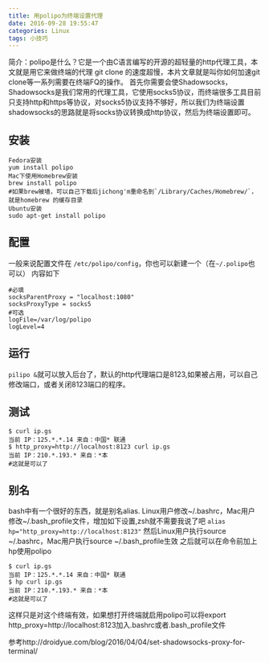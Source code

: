 ```yaml
---
title: 用polipo为终端设置代理
date: 2016-09-28 19:55:47
categories: Linux
tags: 小技巧
---
```

简介：polipo是什么？它是一个由C语言编写的开源的超轻量的http代理工具，本文就是用它来做终端的代理
git clone 的速度超慢，本片文章就是叫你如何加速git clone等一系列需要在终端FQ的操作。
首先你需要会使Shadowsocks，Shadowsocks是我们常用的代理工具，它使用socks5协议，而终端很多工具目前只支持http和https等协议，对socks5协议支持不够好，所以我们为终端设置shadowsocks的思路就是将socks协议转换成http协议，然后为终端设置即可。
##  安装
```
Fedora安装
yum install polipo
Mac下使用Homebrew安装
brew install polipo
#如果brew被墙，可以自己下载后jichong'm重命名到`/Library/Caches/Homebrew/`，就是homebrew 的缓存目录
Ubuntu安装
sudo apt-get install polipo
```
## 配置
一般来说配置文件在 `/etc/polipo/config`，你也可以新建一个（在`~/.polipo`也可以）
内容如下
```
#必填
socksParentProxy = "localhost:1080"
socksProxyType = socks5
#可选
logFile=/var/log/polipo
logLevel=4
```

##  运行
`pilipo &`就可以放入后台了，默认的http代理端口是8123,如果被占用，可以自己修改端口，或者关闭8123端口的程序。
##  测试
```
$ curl ip.gs
当前 IP：125.*.*.14 来自：中国* 联通
$ http_proxy=http://localhost:8123 curl ip.gs
当前 IP：210.*.193.* 来自：*本 
#这就是可以了
```
##  别名
bash中有一个很好的东西，就是别名alias. Linux用户修改~/.bashrc，Mac用户修改~/.bash_profile文件，增加如下设置,zsh就不需要我说了吧
`alias hp="http_proxy=http://localhost:8123"`
然后Linux用户执行source ~/.bashrc，Mac用户执行source ~/.bash_profile生效
之后就可以在命令前加上hp使用polipo
```
$ curl ip.gs
当前 IP：125.*.*.14 来自：中国* 联通
$ hp curl ip.gs
当前 IP：210.*.193.* 来自：*本 
#这就是可以了
```
这样只是对这个终端有效，如果想打开终端就启用polipo可以将export http_proxy=http://localhost:8123加入.bashrc或者.bash_profile文件

参考http://droidyue.com/blog/2016/04/04/set-shadowsocks-proxy-for-terminal/